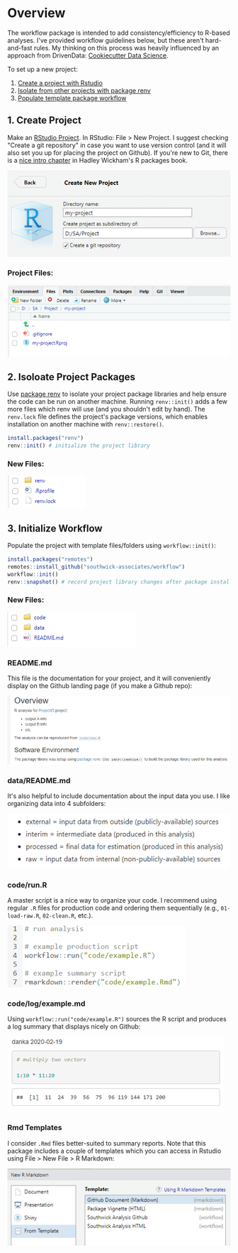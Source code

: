 
# Overview

The workflow package is intended to add consistency/efficiency to R-based analyses. I've provided workflow guidelines below, but these aren't hard-and-fast rules. My thinking on this process was heavily influenced by an approach from DrivenData: [Cookiecutter Data Science](https://drivendata.github.io/cookiecutter-data-science/). 

To set up a new project:

1. [Create a project with Rstudio](#create-project)
2. [Isolate from other projects with package renv](#define-your-software-environment)
3. [Populate template package workflow](#initialize-workflow)

## 1. Create Project

Make an [RStudio Project](https://r4ds.had.co.nz/workflow-projects.html). In RStudio: File > New Project. I suggest checking "Create a git repository" in case you want to use version control (and it will also set you up for placing the project on Github). If you're new to Git, there is a [nice intro chapter](http://r-pkgs.had.co.nz/git.html) in Hadley Wickham's R packages book.

![](img/my-project.png)

### Project Files:

![](img/my-proj-files.png)

## 2. Isoloate Project Packages

Use [package renv](https://rstudio.github.io/renv/index.html) to isolate your project package libraries and help ensure the code can be run on another machine. Running `renv::init()` adds a few more files which renv will use (and you shouldn't edit by hand). The `renv.lock` file defines the project's package versions, which enables installation on another machine with `renv::restore()`.

```r
install.packages("renv")
renv::init() # initialize the project library
```

### New Files:

![](img/renv.png)

## 3. Initialize Workflow

Populate the project with template files/folders using `workflow::init()`:

```r
install.packages("remotes")
remotes::install_github("southwick-associates/workflow")
workflow::init()
renv::snapshot() # record project library changes after package installations
```

### New Files:

![](img/init.png)

### README.md

This file is the documentation for your project, and it will conveniently display on the Github landing page (if you make a Github repo):

![](img/readme.png)

### data/README.md

It's also helpful to include documentation about the input data you use. I like organizing data into 4 subfolders:

![](img/cookie.png)

### code/run.R

A master script is a nice way to organize your code. I recommend using regular `.R` files for production code and ordering them sequentially (e.g., `01-load-raw.R`, `02-clean.R`, etc.). 

![](img/run.png)

### code/log/example.md

Using `workflow::run("code/example.R")` sources the R script and produces a log summary that displays nicely on Github:

![](img/example.png)

### Rmd Templates

I consider `.Rmd` files better-suited to summary reports. Note that this package includes a couple of templates which you can access in Rstudio using File > New File > R Markdown:

![](img/rmd-template.png)
